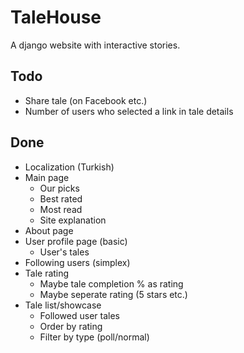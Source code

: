 TaleHouse
=========

A django website with interactive stories.

Todo
----
* Share tale (on Facebook etc.)
* Number of users who selected a link in tale details

Done
----
* Localization (Turkish)
* Main page
    * Our picks
    * Best rated
    * Most read
    * Site explanation
* About page
* User profile page (basic)
    * User's tales
* Following users (simplex)
* Tale rating
    * Maybe tale completion % as rating
    * Maybe seperate rating (5 stars etc.)
* Tale list/showcase
    * Followed user tales
    * Order by rating
    * Filter by type (poll/normal)